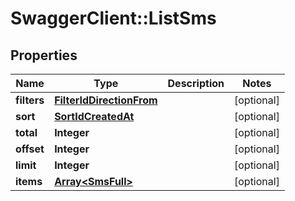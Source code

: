 # SwaggerClient::ListSms

## Properties
Name | Type | Description | Notes
------------ | ------------- | ------------- | -------------
**filters** | [**FilterIdDirectionFrom**](FilterIdDirectionFrom.md) |  | [optional] 
**sort** | [**SortIdCreatedAt**](SortIdCreatedAt.md) |  | [optional] 
**total** | **Integer** |  | [optional] 
**offset** | **Integer** |  | [optional] 
**limit** | **Integer** |  | [optional] 
**items** | [**Array&lt;SmsFull&gt;**](SmsFull.md) |  | [optional] 


